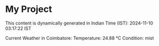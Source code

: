 # My Project

This content is dynamically generated in Indian Time (IST): 2024-11-10 03:17:22 IST


Current Weather in Coimbatore:
Temperature: 24.88 °C
Condition: mist
